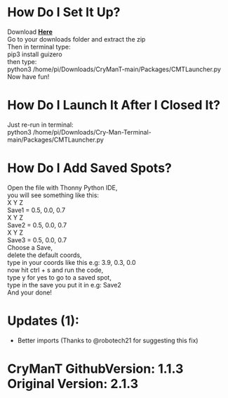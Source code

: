 # How Do I Set It Up?</br>
Download <a href="https://github.com/RP400/CryManT/archive/refs/heads/main.zip">__Here__</a></br>
Go to your downloads folder and extract the zip</br>
Then in terminal type:</br>
pip3 install guizero</br>
then type:</br>
python3 /home/pi/Downloads/CryManT-main/Packages/CMTLauncher.py</br>
Now have fun!</br>

# How Do I Launch It After I Closed It?</br>
Just re-run in terminal:</br>
python3 /home/pi/Downloads/Cry-Man-Terminal-main/Packages/CMTLauncher.py</br>

# How Do I Add Saved Spots?
Open the file with Thonny Python IDE,</br>
you will see something like this:</br>
         X    Y    Z</br>
Save1 = 0.5, 0.0, 0.7</br>
         X    Y    Z</br>
Save2 = 0.5, 0.0, 0.7</br>
         X    Y    Z</br>
Save3 = 0.5, 0.0, 0.7</br>
Choose a Save, </br>
delete the default coords,</br>
type in your coords like this e.g: 3.9, 0.3, 0.0</br>
now hit ctrl + s and run the code,</br>
type y for yes to go to a saved spot,</br>
type in the save you put it in e.g: Save2</br>
And your done!


# Updates __(1)__:</br>
- Better imports (Thanks to @robotech21 for suggesting this fix)</br>

# CryManT GithubVersion: 1.1.3 Original Version: 2.1.3
